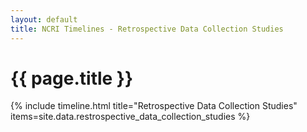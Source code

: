 ```yaml
---
layout: default
title: NCRI Timelines - Retrospective Data Collection Studies
---
```


<h1>{{ page.title }}</h1>

{% include timeline.html title="Retrospective Data Collection Studies" items=site.data.restrospective_data_collection_studies %}